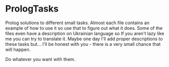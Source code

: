# PrologTasks

Prolog solutions to different small tasks.
Almost each file contains an example of how to use it so use that to figure out what it does. Some of the files even have a description on Ukrainian language so If you aren't lazy like me you can try to translate it. Maybe one day I'll add proper descriptions to these tasks but... I'll be honest with you - there is a very small chance that will happen.

Do whatever you want with them.
